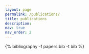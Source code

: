 ```yaml
---
layout: page
permalink: /publications/
title: publications
description: 
nav: true
nav_order: 2
---
```

<!-- _pages/publications.md -->
<div class="publications">

  {% bibliography -f papers.bib -t bib %}


</div>

